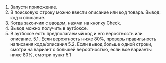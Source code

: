 1. Запусти приложение.
2. В поисковую строку можно ввести описание или код товара. Вывод: код и описание.
3. Когда закончил с вводом, нажми на кнопку Check.
4. Вывод можно получить в аутбоксе.
5. В аутбоксе есть предполагаемый код и его вероятность или описание.
    5.1. Если вероятность ниже 80%, проверь правильность написания кода/описания
    5.2. Если вывод больше одной строки, смотри на вариант с большей вероятностью, если все варианты ниже 80%, смотри пункт 5.1

